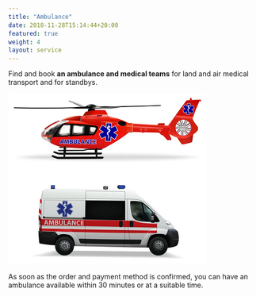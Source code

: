 ```yaml
---
title: "Ambulance"
date: 2018-11-28T15:14:44+20:00 
featured: true
weight: 4
layout: service
---
```


Find and book **an ambulance and medical teams** for land and air medical transport and for standbys.

![Ambulance](/images/illustrations/ambulance.png)


As soon as the order and payment method is confirmed, you can have an ambulance available within 30 minutes or at a suitable time. 




